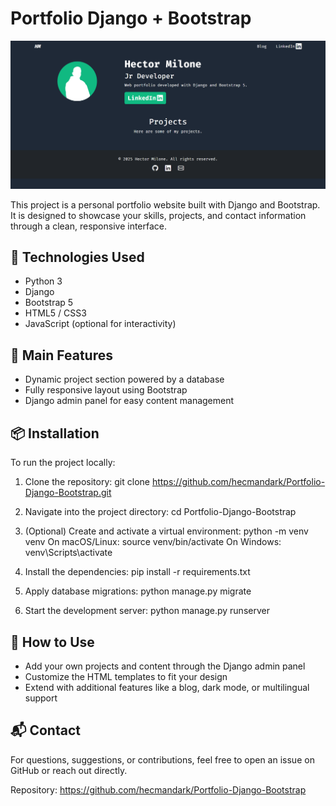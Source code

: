Portfolio Django + Bootstrap
============================

![](Screenshot.png)

This project is a personal portfolio website built with Django and Bootstrap. 
It is designed to showcase your skills, projects, and contact information 
through a clean, responsive interface.

🔧 Technologies Used
--------------------
- Python 3
- Django
- Bootstrap 5
- HTML5 / CSS3
- JavaScript (optional for interactivity)

🚀 Main Features
----------------
- Dynamic project section powered by a database
- Fully responsive layout using Bootstrap
- Django admin panel for easy content management

📦 Installation
---------------
To run the project locally:

1. Clone the repository:
   git clone https://github.com/hecmandark/Portfolio-Django-Bootstrap.git

2. Navigate into the project directory:
   cd Portfolio-Django-Bootstrap

3. (Optional) Create and activate a virtual environment:
   python -m venv venv
   On macOS/Linux: source venv/bin/activate
   On Windows: venv\Scripts\activate

4. Install the dependencies:
   pip install -r requirements.txt

5. Apply database migrations:
   python manage.py migrate

6. Start the development server:
   python manage.py runserver

🧩 How to Use
-------------
- Add your own projects and content through the Django admin panel
- Customize the HTML templates to fit your design
- Extend with additional features like a blog, dark mode, or multilingual support

📬 Contact
----------
For questions, suggestions, or contributions, feel free to open an issue on GitHub 
or reach out directly.

Repository: https://github.com/hecmandark/Portfolio-Django-Bootstrap
